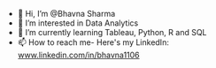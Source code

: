 - 👋 Hi, I’m @Bhavna Sharma
- 👀 I’m interested in Data Analytics
- 🌱 I’m currently learning Tableau, Python, R and SQL
- 📫 How to reach me- Here's my LinkedIn: www.linkedin.com/in/bhavna1106

<!---
BS1106/BS1106 is a ✨ special ✨ repository because its `README.md` (this file) appears on your GitHub profile.
You can click the Preview link to take a look at your changes.
--->
